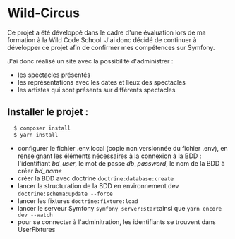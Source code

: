 # Wild-Circus

Ce projet a été développé dans le cadre d'une évaluation lors de ma formation à la Wild Code School. J'ai donc décidé de continuer à développer ce projet afin de confirmer mes compétences sur Symfony.

J'ai donc réalisé un site avec la possibilité d'administrer : 
- les spectacles présentés
- les représentations avec les dates et lieux des spectacles
- les artistes qui sont présents sur différents spectacles


## Installer le projet : 
```sh
  $ composer install
  $ yarn install 
```
  - configurer le fichier .env.local (copie non versionnée du fichier .env), en renseignant les éléments nécessaires à la connexion à la BDD : l'identifiant *bd_user*, le mot de passe *db_password*, le nom de la BDD à créer *bd_name*
  - créer la BDD avec doctrine ```doctrine:database:create ```
  - lancer la structuration de la BDD en environnement dev ```doctrine:schema:update --force```
  - lancer les fixtures ```doctrine:fixture:load```
  - lancer le serveur Symfony ```symfony server:start```ainsi que ```yarn encore dev --watch```
  - pour se connecter à l'adminitration, les identifiants se trouvent dans UserFixtures
